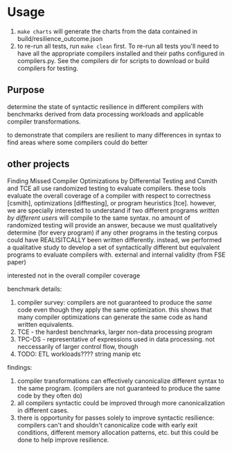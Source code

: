 # Usage
1. ```make charts``` will generate the charts from the data contained in
   build/resilience_outcome.json
1. to re-run all tests, run ```make clean``` first. To re-run all tests you'll
   need to have all the appropriate compilers installed and their paths
   configured in compilers.py. See the compilers dir for scripts to download or
   build compilers for testing.

## Purpose 
determine the state of syntactic resilience in different compilers with
benchmarks derived from data processing workloads and applicable compiler
transformations.

to demonstrate that compilers are resilient to many differences in syntax
to find areas where some compilers could do better

## other projects
Finding Missed Compiler Optimizations by
Differential Testing
and Csmith
and TCE
all use randomized testing to evaluate compilers.
these tools evaluate the overall coverage of a compiler with respect to
correctness [csmith], optimizations [difftesting], or program heuristics [tce].
however, we are specially interested to understand if two different programs
*written by different users* will compile to the same syntax. no amount of randomized
testing will provide an answer, because we must qualitatively determine (for
every program) if any other programs in the testing corpus could have
REALISITCALLY been written differently. instead, we performed a
qualitative study to develop a set of syntactically different but equivalent
programs to evaluate compilers with.
external and internal validity (from FSE paper)

interested not in the overall compiler coverage

benchmark details:
1. compiler survey: compilers are not guaranteed to produce the *same* code
   even though they apply the same optimization.
   this shows that many compiler optimizations can generate the same code as
   hand written equivalents.
2. TCE - the hardest benchmarks, larger non-data processing program
3. TPC-DS - representative of expressions used in data processing. 
	not neccessarily of larger control flow, though
4. TODO: ETL workloads???? string manip etc

findings:
1. compiler transformations can effectively canonicalize different syntax to the
   same program. (compilers are not guaranteed to produce the same code by
   they often do)
2. all compilers syntactic could be improved through more canonicalization in
   different cases.
3. there is opportunity for passes solely to improve syntactic resilience:
   compilers can't and shouldn't canonicalize code with early exit conditions,
   different memory allocation patterns, etc. but this could be done to help
   improve resilience.
